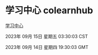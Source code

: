 # 学习中心 colearnhub
[学习中心](http://219.139.196.56:56308/colearnhub/)

2023年 09月 15日 星期五 03:30:03 CST

2023年 09月 14日 星期四 19:30:03 GMT
